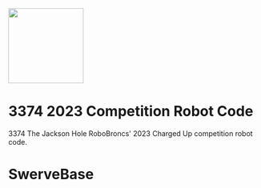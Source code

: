 <img src="https://user-images.githubusercontent.com/95325343/188525016-5299de71-36fc-4cc6-a863-aabf97fd4139.png" width="150">

# 3374 2023 Competition Robot Code

3374 The Jackson Hole RoboBroncs' 2023 Charged Up competition robot code.
# SwerveBase
